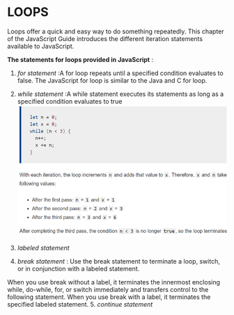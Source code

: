 # LOOPS

Loops offer a quick and easy way to do something repeatedly. This chapter of the JavaScript Guide introduces the different iteration statements available to JavaScript.

**The statements for loops provided in JavaScript** :

1. *for statement* :A for loop repeats until a specified condition evaluates to false. The JavaScript for loop is similar to the Java and C for loop.

2. *while statement* :A while statement executes its statements as long as a specified condition evaluates to true
![SD](W.png)
3. *labeled statement*
4. *break statement* : Use the break statement to terminate a loop, switch, or in conjunction with a labeled statement.

When you use break without a label, it terminates the innermost enclosing while, do-while, for, or switch immediately and transfers control to the following statement.
When you use break with a label, it terminates the specified labeled statement.
5. *continue statement*